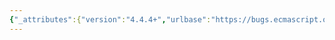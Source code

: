 ```yaml
---
{"_attributes":{"version":"4.4.4+","urlbase":"https://bugs.ecmascript.org/","maintainer":"dherman@mozilla.com"},"bug":{"bug_id":2995,"creation_ts":"2014-06-23 00:41:00 -0700","short_desc":"15.2.5.2.3 UpdateLinkSetOnLoad 5 startingLoad can be undefined","delta_ts":"2015-03-16 14:33:01 -0700","product":"Draft for 6th Edition","component":"deferred features","version":"Rev 25: May 22, 2014 Draft","rep_platform":"All","op_sys":"All","bug_status":"RESOLVED","resolution":"WONTFIX","priority":"Normal","bug_severity":"normal","everconfirmed":true,"reporter":{"uid":"guybedford","name":"Guy Bedford"},"assigned_to":{"uid":"allen","name":"Allen Wirfs-Brock"},"cc":["dherman","jorendorff","samth"],"long_desc":[{"commentid":9068,"comment_count":0,"who":{"uid":"guybedford","name":"Guy Bedford"},"bug_when":"2014-06-23 00:41:41 -0700","thetext":"This has been a very hard bug to track down that's caused loading stalling for quite some time in roughly once every 30 runs of the loader polyfill test cases.\n\nThe scenario happens when updateLinkSetOnLoad triggers linking of LinkSets one by one.\n\nBasically, it is possible for a LinkSet to be cleared of loads through finishLoad, where the linkSet itself has not resolved yet, making the linkSet startingLoad in updateLinkSetOnLoad undefined, resolving the linkSet to resolve to undefined, resulting in LoadModule returning an undefined load record.\n\nI've described the test case below. There is certainly a simpler example than this, but this is the one that I've actually been able to catch.\n\nConsider a tree where A depends on D, B depends on A, C depends on B.\n\nThe Linksets when almost fully loaded look like:\n\nload record: linkSets\nA: {A D} {C B A D} {C A D}\nB: {B A D} {C B A D}\nC: {C B A D}\nD: {A D} {C B A D} {B A D}\n\nA, B, C have all called LoadSucceeded in the above, and UpdateLinkSetOnLoad. That is, we are just waiting on D to finish the load.\n\nD hits LoadSucceeded, and has no dependencies to contribute.\n\nIt then runs UpdateLinkSetOnLoad for each of its linksets, cloning this list before running it.\n\nIt first runs UpdateLinkSetOnLoad for the linkset {A D} resulting in this linkset linking and removing its records from the list through a finishLoad call for both A and D, thus we now have:\n\nload record: linkSets\nA: {C B} {C}\nB: {B} {C B}\nC: {C B}\nD: {C B} {B}\n\nWe now run UpdateLinkSetOnLoad for {C B} resulting in calling finishLoad for both C and B. We have now cleared all the linksets.\n\nFinally, we get to our last linkSet in the cloned list to run UpdateLinkSetOnLoad, which was {B} above, but it has been cleared already since B has finished loading.\n\nBut LinkSets resolve to their starting load, so we resolve this linkset to undefined.\n\nAs a result, System.import(\"B\"), which has run LoadModule, gets an undefined load record back for its promise though AsyncStartLoadPartwayThrough resolving to this linkSet.\n\n---\n\nIn terms of a fix, not clearing the first load of a linkSet in finishLoad seems to resolve the issue.\n\nThat is, in 15.2.5.2.5 4.a, ensure that load is not the first element of linkSet.[[Loads]] first.\n\nThis fix is by no means ideal and it breaks the final assertion in UpdateLinkSetOnLoad that the loads have been cleared.\n\nThere is most likely a better fix. As mentioned I'd be happy to assist, just let me what I can do further to help."},{"commentid":9069,"comment_count":1,"who":{"uid":"guybedford","name":"Guy Bedford"},"bug_when":"2014-06-23 00:48:30 -0700","thetext":"A better fix is to store linkSet.startingLoad during createLinkSet, and to use this instead of linkSet.loads[0] in UpdateLinkSetOnLoad.\n\nNote that we should be careful not to try to link an empty linkSet then too."},{"commentid":13758,"comment_count":2,"who":{"uid":"allen","name":"Allen Wirfs-Brock"},"bug_when":"2015-03-16 14:33:01 -0700","thetext":"concerns old module spec."}]}}
---
```

